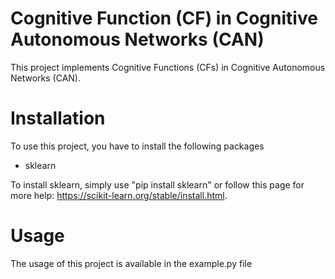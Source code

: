 # Cognitive Function (CF) in Cognitive Autonomous Networks (CAN)

This project implements Cognitive Functions (CFs) in Cognitive Autonomous Networks (CAN). 

# Installation

To use this project, you have to install the following packages
- sklearn

To install sklearn, simply use "pip install sklearn" or follow this page for more help: https://scikit-learn.org/stable/install.html.

# Usage

The usage of this project is available in the example.py file
